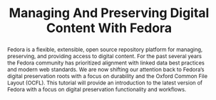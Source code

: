 ---
abstract: Fedora is a flexible, extensible, open source repository platform for managing,
  preserving, and providing access to digital content. For the past several years
  the Fedora community has prioritized alignment with linked data best practices and
  modern web standards. We are now shifting our attention back to Fedora’s digital
  preservation roots with a focus on durability and the Oxford Common File Layout
  (OCFL). This tutorial will provide an introduction to the latest version of Fedora
  with a focus on digital preservation functionality and workflows.
creators:
- Bernstein, Daniel
- Woods, Andrew
- Wilcox, David
date: null
document_url: https://services.phaidra.univie.ac.at/api/object/o:1080497/download
grand_parent: iPRES
institutions: []
keywords: []
landing_page_url: https://phaidra.univie.ac.at/o:1080497
language: eng
layout: publication
license: CC BY 4.0 International
notes_url: null
parent: iPRES 2019
publication_type: paper
size: 110730
slides_url: null
source_name: iPRES
title: 'Managing And Preserving Digital Content With Fedora '
year: 2019
---